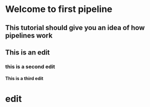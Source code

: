 # Welcome to first pipeline

## This tutorial should give you an idea of how pipelines work

## This is an edit
### this is a second edit
#### This is a third edit
# edit